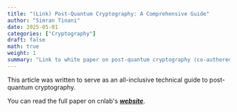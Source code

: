 ```yaml
---
title: "(Link) Post-Quantum Cryptography: A Comprehensive Guide"
author: "Simran Tinani"
date: 2025-05-01
categories: ["Cryptography"]
draft: false
math: true
weight: 1
summary: "Link to white paper on post-quantum cryptography (co-authored by me at cnlab)."
---
```


This article was written to serve as an all-inclusive technical guide to post-quantum cryptography.

You can read the full paper on cnlab's ***[website](https://www.cnlab.ch/fileadmin/documents/Publikationen/2025/Post-Quantum_Cryptography_-__A_Comprehensive_Guide.pdf)***.


